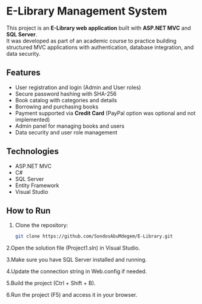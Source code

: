 # E-Library Management System

This project is an **E-Library web application** built with **ASP.NET MVC** and **SQL Server**.  
It was developed as part of an academic course to practice building structured MVC applications with authentication, database integration, and data security.

## Features
- User registration and login (Admin and User roles)  
- Secure password hashing with SHA-256  
- Book catalog with categories and details  
- Borrowing and purchasing books  
- Payment supported via **Credit Card** (PayPal option was optional and not implemented)  
- Admin panel for managing books and users  
- Data security and user role management  

## Technologies
- ASP.NET MVC  
- C#  
- SQL Server  
- Entity Framework  
- Visual Studio  

## How to Run
1. Clone the repository:
   ```bash
   git clone https://github.com/SondosAbuMdegem/E-Library.git
2.Open the solution file (Project1.sln) in Visual Studio.

3.Make sure you have SQL Server installed and running.

4.Update the connection string in Web.config if needed.

5.Build the project (Ctrl + Shift + B).

6.Run the project (F5) and access it in your browser.

